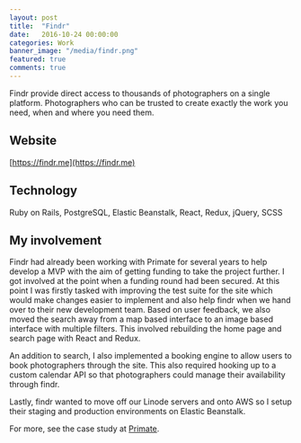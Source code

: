 ```yaml
---
layout: post
title:  "Findr"
date:   2016-10-24 00:00:00
categories: Work
banner_image: "/media/findr.png"
featured: true
comments: true
---
```


Findr provide direct access to thousands of photographers on a single platform. Photographers who can be trusted to create exactly the work you need, when and where you need them.

<!--more-->

## Website

[https://findr.me](https://findr.me)

## Technology

Ruby on Rails, PostgreSQL, Elastic Beanstalk, React, Redux, jQuery, SCSS

## My involvement

Findr had already been working with Primate for several years to help develop a MVP with the aim of getting funding to take the project further.  I got involved at the point when a funding round had been secured.  At this point I was firstly tasked with improving the test suite for the site which would make changes easier to implement and also help findr when we hand over to their new development team. Based on user feedback, we also moved the search away from a map based interface to an image based interface with multiple filters. This involved rebuilding the home page and search page with React and Redux.

An addition to search, I also implemented a booking engine to allow users to book photographers through the site. This also required hooking up to a custom calendar API so that photographers could manage their availability through findr.

Lastly, findr wanted to move off our Linode servers and onto AWS so I setup their staging and production environments on Elastic Beanstalk.

For more, see the case study at [Primate](https://www.primate.co.uk/clients/findr).

